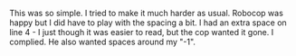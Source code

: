 This was so simple.  I tried to make it much harder as usual.  Robocop was happy but I did have to play with the spacing a bit.  I had an extra space on line 4 - I just though it was easier to read, but the cop wanted it gone.  I complied. He also wanted spaces around my "-1".
